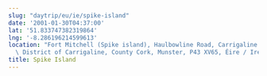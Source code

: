 ```yaml
---
slug: "daytrip/eu/ie/spike-island"
date: '2001-01-30T04:37:00'
lat: '51.833747382319864'
lng: '-8.286196214599613'
location: "Fort Mitchell (Spike island), Haulbowline Road, Carrigaline ED, Municipal\
  \ District of Carrigaline, County Cork, Munster, P43 XV65, Éire / Ireland"
title: Spike Island
---
```




